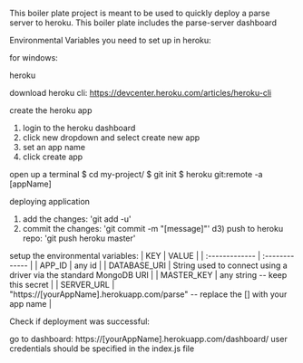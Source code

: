 This boiler plate project is meant to be used to quickly deploy a parse server to heroku. This boiler plate includes the parse-server dashboard

Environmental Variables you need to set up in heroku:

for windows:

heroku

download heroku cli:
https://devcenter.heroku.com/articles/heroku-cli

create the heroku app
1) login to the heroku dashboard
2) click new dropdown and select create new app
3) set an app name
4) click create app

open up a terminal
$ cd my-project/
$ git init
$ heroku git:remote -a [appName]

deploying application
1) add the changes: 'git add -u'
2) commit the changes: 'git commit -m "[message]"'
d3) push to heroku repo: 'git push heroku master'


setup the environmental variables:
| KEY    |  VALUE     |
| :------------- | :------------- |
| APP_ID       | <string> any id       |
| DATABASE_URI       | String used to connect using a driver via the standard MongoDB URI       |
| MASTER_KEY       | <string> any string -- keep this secret       |
| SERVER_URL       | <string> "https://[yourAppName].herokuapp.com/parse" -- replace the [] with your app name       |


Check if deployment was successful:

go to dashboard: https://[yourAppName].herokuapp.com/dashboard/
user credentials should be specified in the index.js file
